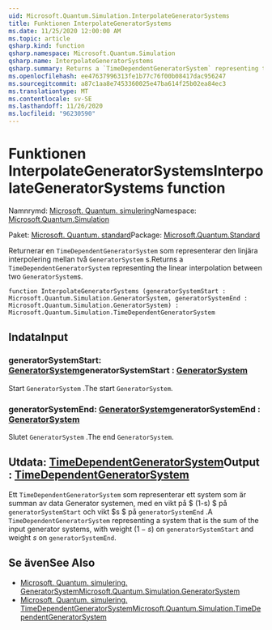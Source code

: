 ```yaml
---
uid: Microsoft.Quantum.Simulation.InterpolateGeneratorSystems
title: Funktionen InterpolateGeneratorSystems
ms.date: 11/25/2020 12:00:00 AM
ms.topic: article
qsharp.kind: function
qsharp.namespace: Microsoft.Quantum.Simulation
qsharp.name: InterpolateGeneratorSystems
qsharp.summary: Returns a `TimeDependentGeneratorSystem` representing the linear interpolation between two `GeneratorSystem`s.
ms.openlocfilehash: ee47637996313fe1b77c76f00b08417dac956247
ms.sourcegitcommit: a87c1aa8e7453360025e47ba614f25b02ea84ec3
ms.translationtype: MT
ms.contentlocale: sv-SE
ms.lasthandoff: 11/26/2020
ms.locfileid: "96230590"
---
```

# <a name="interpolategeneratorsystems-function"></a><span data-ttu-id="70efd-102">Funktionen InterpolateGeneratorSystems</span><span class="sxs-lookup"><span data-stu-id="70efd-102">InterpolateGeneratorSystems function</span></span>

<span data-ttu-id="70efd-103">Namnrymd: [Microsoft. Quantum. simulering](xref:Microsoft.Quantum.Simulation)</span><span class="sxs-lookup"><span data-stu-id="70efd-103">Namespace: [Microsoft.Quantum.Simulation](xref:Microsoft.Quantum.Simulation)</span></span>

<span data-ttu-id="70efd-104">Paket: [Microsoft. Quantum. standard](https://nuget.org/packages/Microsoft.Quantum.Standard)</span><span class="sxs-lookup"><span data-stu-id="70efd-104">Package: [Microsoft.Quantum.Standard](https://nuget.org/packages/Microsoft.Quantum.Standard)</span></span>


<span data-ttu-id="70efd-105">Returnerar en `TimeDependentGeneratorSystem` som representerar den linjära interpolering mellan två `GeneratorSystem` s.</span><span class="sxs-lookup"><span data-stu-id="70efd-105">Returns a `TimeDependentGeneratorSystem` representing the linear interpolation between two `GeneratorSystem`s.</span></span>

```qsharp
function InterpolateGeneratorSystems (generatorSystemStart : Microsoft.Quantum.Simulation.GeneratorSystem, generatorSystemEnd : Microsoft.Quantum.Simulation.GeneratorSystem) : Microsoft.Quantum.Simulation.TimeDependentGeneratorSystem
```


## <a name="input"></a><span data-ttu-id="70efd-106">Indata</span><span class="sxs-lookup"><span data-stu-id="70efd-106">Input</span></span>

### <a name="generatorsystemstart--generatorsystem"></a><span data-ttu-id="70efd-107">generatorSystemStart: [GeneratorSystem](xref:Microsoft.Quantum.Simulation.GeneratorSystem)</span><span class="sxs-lookup"><span data-stu-id="70efd-107">generatorSystemStart : [GeneratorSystem](xref:Microsoft.Quantum.Simulation.GeneratorSystem)</span></span>

<span data-ttu-id="70efd-108">Start `GeneratorSystem` .</span><span class="sxs-lookup"><span data-stu-id="70efd-108">The start `GeneratorSystem`.</span></span>


### <a name="generatorsystemend--generatorsystem"></a><span data-ttu-id="70efd-109">generatorSystemEnd: [GeneratorSystem](xref:Microsoft.Quantum.Simulation.GeneratorSystem)</span><span class="sxs-lookup"><span data-stu-id="70efd-109">generatorSystemEnd : [GeneratorSystem](xref:Microsoft.Quantum.Simulation.GeneratorSystem)</span></span>

<span data-ttu-id="70efd-110">Slutet `GeneratorSystem` .</span><span class="sxs-lookup"><span data-stu-id="70efd-110">The end `GeneratorSystem`.</span></span>



## <a name="output--timedependentgeneratorsystem"></a><span data-ttu-id="70efd-111">Utdata: [TimeDependentGeneratorSystem](xref:Microsoft.Quantum.Simulation.TimeDependentGeneratorSystem)</span><span class="sxs-lookup"><span data-stu-id="70efd-111">Output : [TimeDependentGeneratorSystem](xref:Microsoft.Quantum.Simulation.TimeDependentGeneratorSystem)</span></span>

<span data-ttu-id="70efd-112">Ett `TimeDependentGeneratorSystem` som representerar ett system som är summan av data Generator systemen, med en vikt på $ (1-s) $ på `generatorSystemStart` och vikt $s $ på `generatorSystemEnd` .</span><span class="sxs-lookup"><span data-stu-id="70efd-112">A `TimeDependentGeneratorSystem` representing a system that is the sum of the input generator systems, with weight $(1-s)$ on `generatorSystemStart` and weight $s$ on `generatorSystemEnd`.</span></span>

## <a name="see-also"></a><span data-ttu-id="70efd-113">Se även</span><span class="sxs-lookup"><span data-stu-id="70efd-113">See Also</span></span>

- [<span data-ttu-id="70efd-114">Microsoft. Quantum. simulering. GeneratorSystem</span><span class="sxs-lookup"><span data-stu-id="70efd-114">Microsoft.Quantum.Simulation.GeneratorSystem</span></span>](xref:Microsoft.Quantum.Simulation.GeneratorSystem)
- [<span data-ttu-id="70efd-115">Microsoft. Quantum. simulering. TimeDependentGeneratorSystem</span><span class="sxs-lookup"><span data-stu-id="70efd-115">Microsoft.Quantum.Simulation.TimeDependentGeneratorSystem</span></span>](xref:Microsoft.Quantum.Simulation.TimeDependentGeneratorSystem)